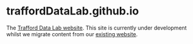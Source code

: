 # traffordDataLab.github.io
The [Trafford Data Lab website](https://trafforddatalab.github.io). This site is currently under development whilst we migrate content from our [existing website](http://www.infotrafford.org.uk).
